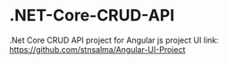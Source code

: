 # .NET-Core-CRUD-API
.Net Core CRUD API project for Angular js project UI link: https://github.com/stnsalma/Angular-UI-Project

